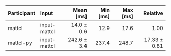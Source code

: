 | Participant | Input | Mean [ms] | Min [ms] | Max [ms] | Relative |
|:---|:---|---:|---:|---:|---:|
| mattcl | input-mattcl | 14.0 ± 0.6 | 12.9 | 17.6 | 1.00 |
| mattcl-py | input-mattcl | 242.6 ± 3.4 | 237.4 | 248.7 | 17.33 ± 0.81 |
